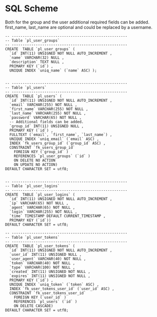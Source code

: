 # SQL Scheme

Both for the group and the user additional required fields can be added. first_name, last_name are optional and could be replaced by a username.

	-- -----------------------------------------------------
	-- Table `pl_user_groups`
	-- -----------------------------------------------------
	CREATE  TABLE `pl_user_groups` (
	  `id` INT(11) UNSIGNED NOT NULL AUTO_INCREMENT ,
	  `name` VARCHAR(32) NULL ,
	  `description` TEXT NULL ,
	  PRIMARY KEY (`id`) ,
	  UNIQUE INDEX `uniq_name` (`name` ASC) );
	
	
	-- -----------------------------------------------------
	-- Table `pl_users`
	-- -----------------------------------------------------
	CREATE  TABLE `pl_users` (
	  `id` INT(11) UNSIGNED NOT NULL AUTO_INCREMENT ,
	  `email` VARCHAR(255) NOT NULL ,
	  `first_name` VARCHAR(255) NOT NULL ,
	  `last_name` VARCHAR(255) NOT NULL ,
	  `password` VARCHAR(65) NOT NULL ,
	  -- Additional fields can be added.
	  `group_id` INT(11) UNSIGNED NULL ,
	  PRIMARY KEY (`id`) ,
	  FULLTEXT (`email`, `first_name`, `last_name`) ,
	  UNIQUE INDEX `uniq_email` (`email` ASC) ,
	  INDEX `fk_users_group_id` (`group_id` ASC) ,
	  CONSTRAINT `fk_users_group_id`
	    FOREIGN KEY (`group_id` )
	    REFERENCES `pl_user_groups` (`id` )
	    ON DELETE NO ACTION
	    ON UPDATE NO ACTION)
	DEFAULT CHARACTER SET = utf8;
	
	
	-- -----------------------------------------------------
	-- Table `pl_user_logins`
	-- -----------------------------------------------------
	CREATE  TABLE `pl_user_logins` (
	  `id` INT(11) UNSIGNED NOT NULL AUTO_INCREMENT ,
	  `ip` VARCHAR(65) NOT NULL ,
	  `agent` VARCHAR(65) NOT NULL ,
	  `login` VARCHAR(255) NOT NULL ,
	  `time` TIMESTAMP DEFAULT CURRENT_TIMESTAMP ,
	  PRIMARY KEY (`id`))
	DEFAULT CHARACTER SET = utf8;
	
	-- -----------------------------------------------------
	-- Table `pl_user_tokens`
	-- -----------------------------------------------------
	CREATE  TABLE `pl_user_tokens` (
	  `id` INT(11) UNSIGNED NOT NULL AUTO_INCREMENT ,
	  `user_id` INT(11) UNSIGNED NULL ,
	  `user_agent` VARCHAR(40) NOT NULL ,
	  `token` VARCHAR(40) NOT NULL ,
	  `type` VARCHAR(100) NOT NULL ,
	  `created` INT(11) UNSIGNED NOT NULL ,
	  `expires` INT(11) UNSIGNED NOT NULL ,
	  PRIMARY KEY (`id`) ,
	  UNIQUE INDEX `uniq_token` (`token` ASC) ,
	  INDEX `fk_user_tokens_user_id` (`user_id` ASC) ,
	  CONSTRAINT `fk_user_tokens_user_id`
	    FOREIGN KEY (`user_id` )
	    REFERENCES `pl_users` (`id` )
	    ON DELETE CASCADE)
	DEFAULT CHARACTER SET = utf8;